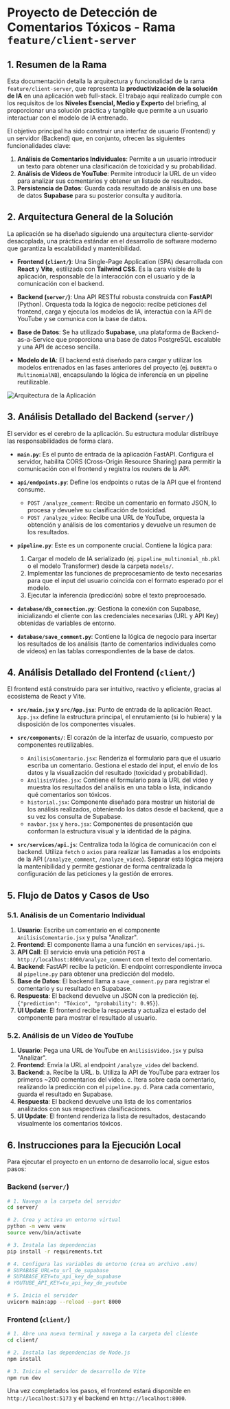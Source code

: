 # Proyecto de Detección de Comentarios Tóxicos - Rama `feature/client-server`

## 1. Resumen de la Rama

Esta documentación detalla la arquitectura y funcionalidad de la rama `feature/client-server`, que representa la **productivización de la solución de IA** en una aplicación web full-stack. El trabajo aquí realizado cumple con los requisitos de los **Niveles Esencial, Medio y Experto** del briefing, al proporcionar una solución práctica y tangible que permite a un usuario interactuar con el modelo de IA entrenado.

El objetivo principal ha sido construir una interfaz de usuario (Frontend) y un servidor (Backend) que, en conjunto, ofrecen las siguientes funcionalidades clave:

1.  **Análisis de Comentarios Individuales**: Permite a un usuario introducir un texto para obtener una clasificación de toxicidad y su probabilidad.
2.  **Análisis de Vídeos de YouTube**: Permite introducir la URL de un vídeo para analizar sus comentarios y obtener un listado de resultados.
3.  **Persistencia de Datos**: Guarda cada resultado de análisis en una base de datos **Supabase** para su posterior consulta y auditoría.

## 2. Arquitectura General de la Solución

La aplicación se ha diseñado siguiendo una arquitectura cliente-servidor desacoplada, una práctica estándar en el desarrollo de software moderno que garantiza la escalabilidad y mantenibilidad.

-   **Frontend (`client/`)**: Una Single-Page Application (SPA) desarrollada con **React** y **Vite**, estilizada con **Tailwind CSS**. Es la cara visible de la aplicación, responsable de la interacción con el usuario y de la comunicación con el backend.

-   **Backend (`server/`)**: Una API RESTful robusta construida con **FastAPI** (Python). Orquesta toda la lógica de negocio: recibe peticiones del frontend, carga y ejecuta los modelos de IA, interactúa con la API de YouTube y se comunica con la base de datos.

-   **Base de Datos**: Se ha utilizado **Supabase**, una plataforma de Backend-as-a-Service que proporciona una base de datos PostgreSQL escalable y una API de acceso sencilla.

-   **Modelo de IA**: El backend está diseñado para cargar y utilizar los modelos entrenados en las fases anteriores del proyecto (ej. `DeBERTa` o `MultinomialNB`), encapsulando la lógica de inferencia en un pipeline reutilizable.

![Arquitectura de la Aplicación](https://i.imgur.com/URL_de_tu_diagrama.png)  <!-- Reemplazar con una URL de un diagrama si se tiene -->

## 3. Análisis Detallado del Backend (`server/`)

El servidor es el cerebro de la aplicación. Su estructura modular distribuye las responsabilidades de forma clara.

-   **`main.py`**: Es el punto de entrada de la aplicación FastAPI. Configura el servidor, habilita CORS (Cross-Origin Resource Sharing) para permitir la comunicación con el frontend y registra los routers de la API.

-   **`api/endpoints.py`**: Define los endpoints o rutas de la API que el frontend consume.
    -   `POST /analyze_comment`: Recibe un comentario en formato JSON, lo procesa y devuelve su clasificación de toxicidad.
    -   `POST /analyze_video`: Recibe una URL de YouTube, orquesta la obtención y análisis de los comentarios y devuelve un resumen de los resultados.

-   **`pipeline.py`**: Este es un componente crucial. Contiene la lógica para:
    1.  Cargar el modelo de IA serializado (ej. `pipeline_multinomial_nb.pkl` o el modelo Transformer) desde la carpeta `models/`.
    2.  Implementar las funciones de preprocesamiento de texto necesarias para que el input del usuario coincida con el formato esperado por el modelo.
    3.  Ejecutar la inferencia (predicción) sobre el texto preprocesado.

-   **`database/db_connection.py`**: Gestiona la conexión con Supabase, inicializando el cliente con las credenciales necesarias (URL y API Key) obtenidas de variables de entorno.

-   **`database/save_comment.py`**: Contiene la lógica de negocio para insertar los resultados de los análisis (tanto de comentarios individuales como de vídeos) en las tablas correspondientes de la base de datos.

## 4. Análisis Detallado del Frontend (`client/`)

El frontend está construido para ser intuitivo, reactivo y eficiente, gracias al ecosistema de React y Vite.

-   **`src/main.jsx` y `src/App.jsx`**: Punto de entrada de la aplicación React. `App.jsx` define la estructura principal, el enrutamiento (si lo hubiera) y la disposición de los componentes visuales.

-   **`src/components/`**: El corazón de la interfaz de usuario, compuesto por componentes reutilizables.
    -   `AnilisisComentario.jsx`: Renderiza el formulario para que el usuario escriba un comentario. Gestiona el estado del input, el envío de los datos y la visualización del resultado (toxicidad y probabilidad).
    -   `AnilisisVideo.jsx`: Contiene el formulario para la URL del vídeo y muestra los resultados del análisis en una tabla o lista, indicando qué comentarios son tóxicos.
    -   `historial.jsx`: Componente diseñado para mostrar un historial de los análisis realizados, obteniendo los datos desde el backend, que a su vez los consulta de Supabase.
    -   `navbar.jsx` y `hero.jsx`: Componentes de presentación que conforman la estructura visual y la identidad de la página.

-   **`src/services/api.js`**: Centraliza toda la lógica de comunicación con el backend. Utiliza `fetch` o `axios` para realizar las llamadas a los endpoints de la API (`/analyze_comment`, `/analyze_video`). Separar esta lógica mejora la mantenibilidad y permite gestionar de forma centralizada la configuración de las peticiones y la gestión de errores.

## 5. Flujo de Datos y Casos de Uso

### 5.1. Análisis de un Comentario Individual

1.  **Usuario**: Escribe un comentario en el componente `AnilisisComentario.jsx` y pulsa "Analizar".
2.  **Frontend**: El componente llama a una función en `services/api.js`.
3.  **API Call**: El servicio envía una petición `POST` a `http://localhost:8000/analyze_comment` con el texto del comentario.
4.  **Backend**: FastAPI recibe la petición. El endpoint correspondiente invoca al `pipeline.py` para obtener una predicción del modelo.
5.  **Base de Datos**: El backend llama a `save_comment.py` para registrar el comentario y su resultado en Supabase.
6.  **Respuesta**: El backend devuelve un JSON con la predicción (ej. `{"prediction": "Tóxico", "probability": 0.95}`).
7.  **UI Update**: El frontend recibe la respuesta y actualiza el estado del componente para mostrar el resultado al usuario.

### 5.2. Análisis de un Vídeo de YouTube

1.  **Usuario**: Pega una URL de YouTube en `AnilisisVideo.jsx` y pulsa "Analizar".
2.  **Frontend**: Envía la URL al endpoint `/analyze_video` del backend.
3.  **Backend**: 
    a. Recibe la URL.
    b. Utiliza la API de YouTube para extraer los primeros ~200 comentarios del vídeo.
    c. Itera sobre cada comentario, realizando la predicción con el `pipeline.py`.
    d. Para cada comentario, guarda el resultado en Supabase.
4.  **Respuesta**: El backend devuelve una lista de los comentarios analizados con sus respectivas clasificaciones.
5.  **UI Update**: El frontend renderiza la lista de resultados, destacando visualmente los comentarios tóxicos.

## 6. Instrucciones para la Ejecución Local

Para ejecutar el proyecto en un entorno de desarrollo local, sigue estos pasos:

### Backend (`server/`)

```bash
# 1. Navega a la carpeta del servidor
cd server/

# 2. Crea y activa un entorno virtual
python -m venv venv
source venv/bin/activate

# 3. Instala las dependencias
pip install -r requirements.txt

# 4. Configura las variables de entorno (crea un archivo .env)
# SUPABASE_URL=tu_url_de_supabase
# SUPABASE_KEY=tu_api_key_de_supabase
# YOUTUBE_API_KEY=tu_api_key_de_youtube

# 5. Inicia el servidor
uvicorn main:app --reload --port 8000
```

### Frontend (`client/`)

```bash
# 1. Abre una nueva terminal y navega a la carpeta del cliente
cd client/

# 2. Instala las dependencias de Node.js
npm install

# 3. Inicia el servidor de desarrollo de Vite
npm run dev
```

Una vez completados los pasos, el frontend estará disponible en `http://localhost:5173` y el backend en `http://localhost:8000`.

